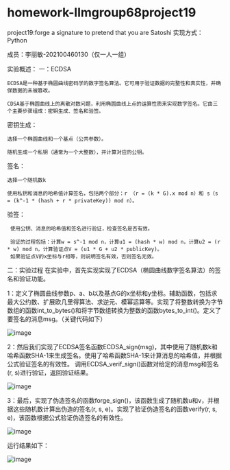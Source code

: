 # homework-llmgroup68project19
project19:forge a signature to pretend that you are Satoshi
实现方式：Python

成员：李丽敏-202100460130（仅一人一组）

实验概述：
  一：ECDSA
       
    ECDSA是一种基于椭圆曲线密码学的数字签名算法。它可用于验证数据的完整性和真实性，并确保数据的未被篡改。
    
    CDSA基于椭圆曲线上的离散对数问题，利用椭圆曲线上点的运算性质来实现数字签名。它由三个主要步骤组成：密钥生成、签名和验签。
    
  密钥生成：
  
    选择一个椭圆曲线和一个基点（公共参数）。
       
    随机生成一个私钥（通常为一个大整数），并计算对应的公钥。
    
  签名：
       
    选择一个随机数k
       
    使用私钥和消息的哈希值计算签名，包括两个部分：r （r = (k * G).x mod n）和 s（s = (k^-1 * (hash + r * privateKey)) mod n）。
    
  验签：
       
     使用公钥、消息的哈希值和签名进行验证，检查签名是否有效。
       
     验证的过程包括：计算w = s^-1 mod n，计算u1 = (hash * w) mod n，计算u2 = (r * w) mod n，计算验证点V = (u1 * G + u2 * publicKey)。
     如果验证点V的x坐标与r相等，则说明签名有效，否则签名无效。
二：实验过程
    在实验中，首先实现实现了ECDSA（椭圆曲线数字签名算法）的签名和验证功能。
    
   1：定义了椭圆曲线参数p、a、b以及基点G的x坐标和y坐标。辅助函数，包括求最大公约数、扩展欧几里得算法、求逆元、模幂运算等。实现了将整数转换为字节数组的函数int_to_bytes()和将字节数组转换为整数的函数bytes_to_int()。定义了要签名的消息msg。（关键代码如下）

![image](https://github.com/llmgroup68/homework-llmgroup68project19/assets/138642474/b2cda55d-4d7c-476e-bbdf-cf5ecf3b0061)

   2：然后我们实现了ECDSA签名函数ECDSA_sign(msg)，其中使用了随机数k和哈希函数SHA-1来生成签名。使用了哈希函数SHA-1来计算消息的哈希值，并根据公式验证签名的有效性。
调用ECDSA_verif_sign()函数对给定的消息msg和签名(r, s)进行验证，返回验证结果。

![image](https://github.com/llmgroup68/homework-llmgroup68project19/assets/138642474/ace6a11f-ae11-490e-bb64-416d097850a3)

   3：最后，实现了伪造签名的函数forge_sign()，该函数生成了随机数u和v，并根据这些随机数计算出伪造的签名(r, s, e)。实现了验证伪造签名的函数verify(r, s, e)，该函数根据公式验证伪造签名的有效性。

   ![image](https://github.com/llmgroup68/homework-llmgroup68project19/assets/138642474/84d3e9dd-4110-4cbc-92e1-710c0c249ffe)

   运行结果如下：

   ![image](https://github.com/llmgroup68/homework-llmgroup68project19/assets/138642474/db1f866a-2b47-4c8b-8243-ea2383f57694)




